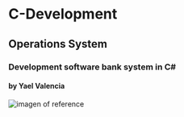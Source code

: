 # C-Development
## Operations System 
### Development software bank system  in C#
#### by Yael Valencia

![imagen of reference](https://www.google.com/search?q=C%23&sca_esv=3cad9cc1a9da8ec0&sca_upv=1&udm=2&biw=1280&bih=631&sxsrf=ADLYWIK0Mxf67uU1ww20Cg7rltIBQqmAhg%3A1724171974605&ei=xsbEZqvdJN_VkPIPx-rIgAo&ved=0ahUKEwir2M-QgYSIAxXfKkQIHUc1EqAQ4dUDCBA&uact=5&oq=C%23&gs_lp=Egxnd3Mtd2l6LXNlcnAiAkMjMg0QABiABBixAxhDGIoFMgoQABiABBhDGIoFMgoQABiABBhDGIoFMggQABiABBixAzIFEAAYgAQyBRAAGIAEMgUQABiABDIFEAAYgAQyBRAAGIAEMgUQABiABEi7IVDhA1jfH3ADeACQAQKYAaMBoAG3D6oBBDE3LjS4AQPIAQD4AQGYAgegAo0EqAIKwgIHEAAYgAQYGMICBxAjGCcY6gLCAgQQIxgnwgIOEAAYgAQYsQMYgwEYigWYAwWIBgGSBwM0LjOgB6eMAQ&sclient=gws-wiz-serp#vhid=aw7WQuZ9Zhw8LM&vssid=mosaic)
